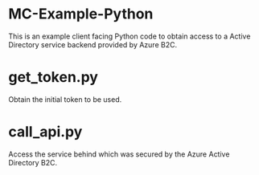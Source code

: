 # MC-Example-Python
This is an example client facing Python code to obtain access to a Active Directory service backend provided by Azure B2C.

# get_token.py 
Obtain the initial token to be used. 

# call_api.py
Access the service behind which was secured by the Azure Active Directory B2C.  